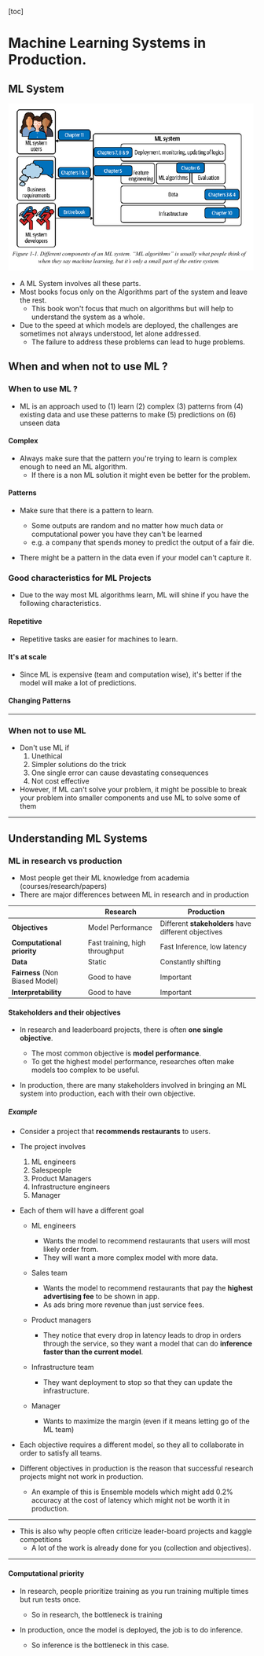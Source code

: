 [toc]

# Machine Learning Systems in Production.

## ML System
![](./images/ch1/MLSystem.png) 

- A ML System involves all these parts.
- Most books focus only on the Algorithms part of the system and leave the rest.
  - This book won't focus that much on algorithms but will help to understand the system as a whole.
- Due to the speed at which models are deployed, the challenges are sometimes not always understood, let alone addressed.
  - The failure to address these problems can lead to huge problems.

## When and when not to use ML ?

### When to use ML ?

- ML is an approach used to  (1) learn (2) complex (3) patterns from (4) existing data and use these patterns to make (5) predictions on (6) unseen data

#### Complex

- Always make sure that the pattern you're trying to learn is complex enough to need an ML algorithm.
  - If there is a non ML solution it might even be better for the problem.

#### Patterns

- Make sure that there is a pattern to learn.
  - Some outputs are random and no matter how much data or computational power you have they can't be learned
  - e.g. a company that spends money to predict the output of a fair die.

- There might be a pattern in the data even if your model can't capture it.

### Good characteristics for ML Projects

- Due to the way most ML algorithms learn, ML will shine if you have the following characteristics.

#### Repetitive

- Repetitive tasks are easier for machines to learn.

#### It's at scale

- Since ML is expensive (team and computation wise), it's better if the model will make a lot of predictions.

#### Changing Patterns

----------

### When not to use ML

- Don't use ML if 
  1. Unethical
  2. Simpler solutions do the trick
  3. One single error can cause devastating consequences
  4. Not cost effective
- However, If ML can't solve your problem, it might be possible to break your problem into smaller components and use ML to solve some of them

----------
## Understanding ML Systems

### ML in research vs production

- Most people get their ML knowledge from academia (courses/research/papers)
- There are major differences between ML in research and in production

|      | Research    | Production    |
|---------------- | --------------- | --------------- |
| **Objectives**     | Model Performance    | Different **stakeholders** have different objectives    |
| **Computational priority**     | Fast training, high throughput    | Fast Inference, low latency    |
| **Data**    | Static   | Constantly shifting   |
| **Fairness** (Non Biased Model) | Good to have | Important |
| **Interpretability** | Good to have | Important |

#### Stakeholders and their objectives

- In research and leaderboard projects, there is often **one single objective**.
  - The most common objective is **model performance**.
  - To get the highest model performance, researches often make models too complex to be useful.

- In production, there are many stakeholders involved in bringing an ML system into production, each with their own objective.

##### Example

- Consider a project that **recommends restaurants** to users.
- The project involves
  1. ML engineers
  2. Salespeople
  3. Product Managers
  4. Infrastructure engineers
  5. Manager

- Each of them will have a different goal
  - ML engineers
    - Wants the model to recommend restaurants that users will most likely order from.
    - They will want a more complex model with more data.
  - Sales team
    - Wants the model to recommend restaurants that pay the **highest advertising fee** to be shown in app.
    - As ads bring more revenue than just service fees.
  - Product managers
    - They notice that every drop in latency leads to drop in orders through the service, so they want a model that can do **inference faster than the current model**.

  - Infrastructure team
    - They want deployment to stop so that they can update the infrastructure.

  - Manager
    - Wants to maximize the margin (even if it means letting go of the ML team)

- Each objective requires a different model, so they all to collaborate in order to satisfy all teams. 
- Different objectives in production is the reason that successful research projects might not work in production.
  - An example of this is Ensemble models which might add 0.2% accuracy at the cost of latency which might not be worth it in production.

----------

- This is also why people often criticize leader-board projects and kaggle competitions
  - A lot of the work is already done for you (collection and objectives).

----------

#### Computational priority

- In research, people prioritize training as you run training multiple times but run tests once.
  - So in research, the bottleneck is training

- In production, once the model is deployed, the job is to do inference.
  - So inference is the bottleneck in this case.



